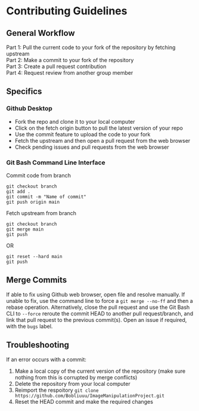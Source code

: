 # Contributing Guidelines 
## General Workflow
Part 1: Pull the current code to your fork of the repository by fetching upstream <br>
Part 2: Make a commit to your fork of the repository <br>
Part 3: Create a pull request contribution <br>
Part 4: Request review from another group member 

## Specifics
### Github Desktop
- Fork the repo and clone it to your local computer
- Click on the fetch origin button to pull the latest version of your repo
- Use the commit feature to upload the code to your fork
- Fetch the upstream and then open a pull request from the web browser
- Check pending issues and pull requests from the web browser

### Git Bash Command Line Interface
Commit code from branch
```
git checkout branch
git add .
git commit -m "Name of commit"
git push origin main
```

Fetch upstream from branch
```
git checkout branch
git merge main
git push 
```

OR

```
git reset --hard main
git push
``` 

## Merge Commits
If able to fix using Github web browser, open file and resolve manually. 
If unable to fix, use the command line to force a `git merge --no-ff` and then a rebase operation. 
Alternatively, close the pull request and use the Git Bash CLI to `--force` reroute the commit HEAD to another pull request/branch, and link that pull request to the previous commit(s). 
Open an issue if required, with the `bugs` label. 

## Troubleshooting
If an error occurs with a commit: <br>
1. Make a local copy of the current version of the repository (make sure nothing from this is corrupted by merge conflicts)
2. Delete the repository from your local computer
3. Reimport the respoitory `git clone https://github.com/Bobliuuu/ImageManipulationProject.git`
4. Reset the HEAD commit and make the required changes
